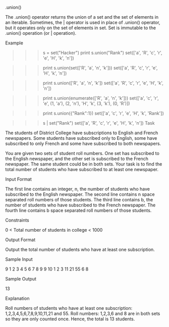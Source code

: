 .union()

The .union() operator returns the union of a set and the set of elements in an iterable.
Sometimes, the | operator is used in place of .union() operator, but it operates only on the set of elements in set.
Set is immutable to the .union() operation (or | operation).

Example

>>> s = set("Hacker")
>>> print s.union("Rank")
set(['a', 'R', 'c', 'r', 'e', 'H', 'k', 'n'])

>>> print s.union(set(['R', 'a', 'n', 'k']))
set(['a', 'R', 'c', 'r', 'e', 'H', 'k', 'n'])

>>> print s.union(['R', 'a', 'n', 'k'])
set(['a', 'R', 'c', 'r', 'e', 'H', 'k', 'n'])

>>> print s.union(enumerate(['R', 'a', 'n', 'k']))
set(['a', 'c', 'r', 'e', (1, 'a'), (2, 'n'), 'H', 'k', (3, 'k'), (0, 'R')])

>>> print s.union({"Rank":1})
set(['a', 'c', 'r', 'e', 'H', 'k', 'Rank'])

>>> s | set("Rank")
set(['a', 'R', 'c', 'r', 'e', 'H', 'k', 'n'])
Task

The students of District College have subscriptions to English and French newspapers. Some students have subscribed only to English, some have subscribed to only French and some have subscribed to both newspapers.

You are given two sets of student roll numbers. One set has subscribed to the English newspaper, and the other set is subscribed to the French newspaper. The same student could be in both sets. Your task is to find the total number of students who have subscribed to at least one newspaper.

Input Format

The first line contains an integer, n, the number of students who have subscribed to the English newspaper.
The second line contains n space separated roll numbers of those students.
The third line contains b, the number of students who have subscribed to the French newspaper.
The fourth line contains b space separated roll numbers of those students.

Constraints

0 < Total number of students in college < 1000

Output Format

Output the total number of students who have at least one subscription.

Sample Input

9
1 2 3 4 5 6 7 8 9
9
10 1 2 3 11 21 55 6 8

Sample Output

13

Explanation

Roll numbers of students who have at least one subscription:
1,2,3,4,5,6,7,8,9,10,11,21 and 55. Roll numbers: 1,2,3,6 and 8 are in both sets so they are only counted once.
Hence, the total is 13 students.